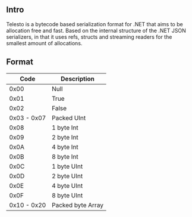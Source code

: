﻿## Intro
Telesto is a bytecode based serialization format for .NET
that aims to be allocation free and fast. Based on the internal
structure of the .NET JSON serializers, in that it uses refs,
structs and streaming readers for the smallest amount of allocations.


## Format

| Code        | Description       |
|-------------|-------------------|
| 0x00        | Null              |
| 0x01        | True              |
| 0x02        | False             |
| 0x03 - 0x07 | Packed UInt       |
| 0x08        | 1 byte Int        |
| 0x09        | 2 byte Int        |
| 0x0A        | 4 byte Int        |
| 0x0B        | 8 byte Int        |
| 0x0C        | 1 byte UInt       |
| 0x0D        | 2 byte UInt       |
| 0x0E        | 4 byte UInt       |
| 0x0F        | 8 byte UInt       |
| 0x10 - 0x20 | Packed byte Array |

